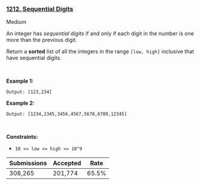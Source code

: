 ### [1212. Sequential Digits](https://leetcode.com/problems/sequential-digits/description/?envType=daily-question&envId=2024-02-02)

Medium

An integer has _sequential digits_ if and only if each digit in the number is one more than the previous digit.

Return a __sorted__ list of all the integers in the range `` [low, high] `` inclusive that have sequential digits.

 

<strong class="example">Example 1:</strong>

```Input: low = 100, high = 300
Output: [123,234]
```

<strong class="example">Example 2:</strong>

```Input: low = 1000, high = 13000
Output: [1234,2345,3456,4567,5678,6789,12345]
```

 

__Constraints:__

*   `` 10 <= low <= high <= 10^9 ``

| Submissions    | Accepted     | Rate   |
| -------------- | ------------ | ------ |
| 308,265 | 201,774 | 65.5% |